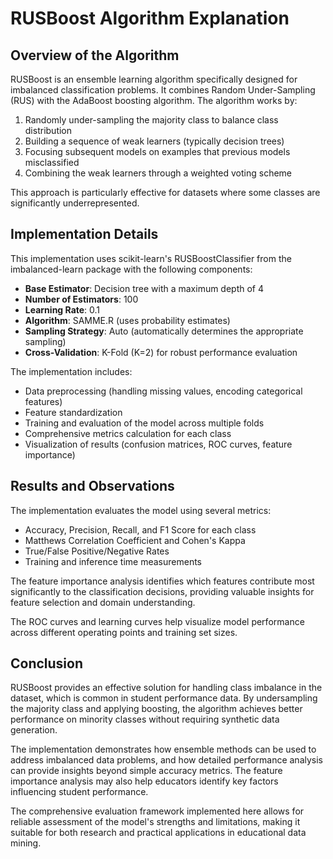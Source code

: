 # RUSBoost Algorithm Explanation

## Overview of the Algorithm

RUSBoost is an ensemble learning algorithm specifically designed for imbalanced classification problems. It combines Random Under-Sampling (RUS) with the AdaBoost boosting algorithm. The algorithm works by:

1. Randomly under-sampling the majority class to balance class distribution
2. Building a sequence of weak learners (typically decision trees)
3. Focusing subsequent models on examples that previous models misclassified
4. Combining the weak learners through a weighted voting scheme

This approach is particularly effective for datasets where some classes are significantly underrepresented.

## Implementation Details

This implementation uses scikit-learn's RUSBoostClassifier from the imbalanced-learn package with the following components:

- **Base Estimator**: Decision tree with a maximum depth of 4
- **Number of Estimators**: 100
- **Learning Rate**: 0.1
- **Algorithm**: SAMME.R (uses probability estimates)
- **Sampling Strategy**: Auto (automatically determines the appropriate sampling)
- **Cross-Validation**: K-Fold (K=2) for robust performance evaluation

The implementation includes:
- Data preprocessing (handling missing values, encoding categorical features)
- Feature standardization
- Training and evaluation of the model across multiple folds
- Comprehensive metrics calculation for each class
- Visualization of results (confusion matrices, ROC curves, feature importance)

## Results and Observations

The implementation evaluates the model using several metrics:
- Accuracy, Precision, Recall, and F1 Score for each class
- Matthews Correlation Coefficient and Cohen's Kappa
- True/False Positive/Negative Rates
- Training and inference time measurements

The feature importance analysis identifies which features contribute most significantly to the classification decisions, providing valuable insights for feature selection and domain understanding.

The ROC curves and learning curves help visualize model performance across different operating points and training set sizes.

## Conclusion

RUSBoost provides an effective solution for handling class imbalance in the dataset, which is common in student performance data. By undersampling the majority class and applying boosting, the algorithm achieves better performance on minority classes without requiring synthetic data generation.

The implementation demonstrates how ensemble methods can be used to address imbalanced data problems, and how detailed performance analysis can provide insights beyond simple accuracy metrics. The feature importance analysis may also help educators identify key factors influencing student performance.

The comprehensive evaluation framework implemented here allows for reliable assessment of the model's strengths and limitations, making it suitable for both research and practical applications in educational data mining. 